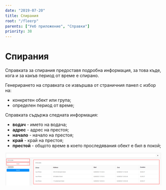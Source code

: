```yaml
---
date: "2019-07-20"
title: Спирания
root: "/fleerp"
parents: ["Уеб приложение", "Справки"]
priority: 38
---
```


# Спирания

Справката за спирания предоставя подробна информация, за това къде, кога и за какъв период от време е спирано.

Генерирането на справката се извършва от страничния панел с избор на:

- конкретен обект или група;
- определен период от време;

Справката съдържа следната информация:

- **водач** - името на водача;
- **адрес** - адрес на престоя;
- **начало** - начало на престоя;
- **край** - край на престоя;
- **престой** - общото време в което проследявания обект е бил в покой;

![Stops](stops.png)
